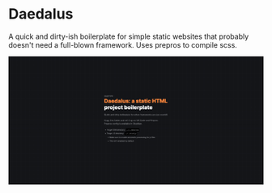 # Daedalus
A quick and dirty-ish boilerplate for simple static websites that probably doesn't need a full-blown framework. Uses prepros to compile scss.

![Daedalus Preview](preview.png)